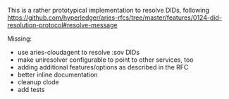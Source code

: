 This is a rather prototypical implementation to resolve DIDs, following
https://github.com/hyperledger/aries-rfcs/tree/master/features/0124-did-resolution-protocol#resolve-message

Missing:
- use aries-cloudagent to resolve :sov DIDs
- make uniresolver configurable to point to other services, too
- adding additional features/options as described in the RFC
- better inline documentation
- cleanup clode
- add tests
